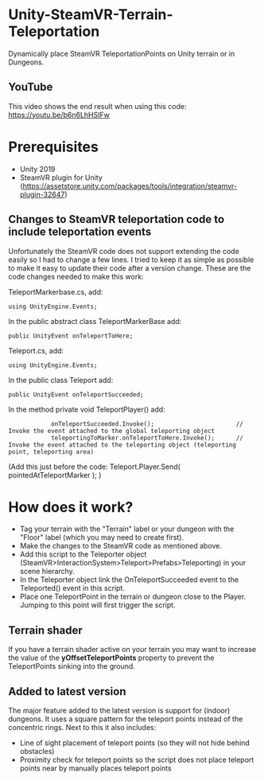 # Unity-SteamVR-Terrain-Teleportation
Dynamically place SteamVR TeleportationPoints on Unity terrain or in Dungeons.

## YouTube
This video shows the end result when using this code: https://youtu.be/b6n6LhHSIFw

# Prerequisites
- Unity 2019
- SteamVR plugin for Unity (https://assetstore.unity.com/packages/tools/integration/steamvr-plugin-32647)

## Changes to SteamVR teleportation code to include teleportation events
Unfortunately the SteamVR code does not support extending the code easily so I had to change a few lines. I tried to keep it as simple as possible to make it easy to update their code after a version change. These are the code changes needed to make this work:

TeleportMarkerbase.cs, add:
```
using UnityEngine.Events;
```
In the public abstract class TeleportMarkerBase add:
```
public UnityEvent onTeleportToHere;
```

Teleport.cs, add:
``` 
using UnityEngine.Events;
```
In the public class Teleport add:
```
public UnityEvent onTeleportSucceeded;
```
In the method private void TeleportPlayer() add:
```
            onTeleportSucceeded.Invoke();                       // Invoke the event attached to the global teleporting object
            teleportingToMarker.onTeleportToHere.Invoke();      // Invoke the event attached to the teleporting object (teleporting point, teleporting area)
```
(Add this just before the code: Teleport.Player.Send( pointedAtTeleportMarker ); )

# How does it work?
 - Tag your terrain with the "Terrain" label or your dungeon with the "Floor" label (which you may need to create first).
 - Make the changes to the SteamVR code as mentioned above.
 - Add this script to the Teleporter object (SteamVR>InteractionSystem>Teleport>Prefabs>Teleporting) in your scene hierarchy.
 - In the Teleporter object link the OnTeleportSucceeded event to the Teleported() event in this script.
 - Place one TeleportPoint in the terrain or dungeon close to the Player. Jumping to this point will first trigger the script.

## Terrain shader
If you have a terrain shader active on your terrain you may want to increase the value of the **yOffsetTeleportPoints** property to prevent the TeleportPoints sinking into the ground.  

## Added to latest version
The major feature added to the latest version is support for (indoor) dungeons. It uses a square pattern for the teleport points instead of the concentric rings.
Next to this it also includes:
 - Line of sight placement of teleport points (so they will not hide behind obstacles)
 - Proximity check for teleport points so the script does not place teleport points near by manually places teleport points
